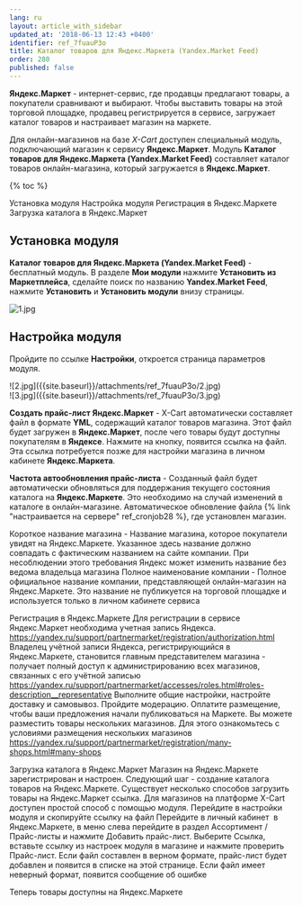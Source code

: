 ```yaml
---
lang: ru
layout: article_with_sidebar
updated_at: '2018-06-13 12:43 +0400'
identifier: ref_7fuauP3o
title: Каталог товаров для Яндекс.Маркета (Yandex.Market Feed)
order: 280
published: false
---
```

**Яндекс.Маркет** - интернет-сервис, где продавцы предлагают товары, а покупатели сравнивают и выбирают. Чтобы выставить товары на этой торговой площадке, продавец регистрируется в сервисе, загружает каталог товаров и настраивает магазин на маркете.

Для онлайн-магазинов на базе _Х-Сart_ доступен специальный модуль, подключающий магазин к сервису **Яндекс.Маркет**. Модуль **Каталог товаров для Яндекс.Маркета (Yandex.Market Feed)** составляет каталог товаров онлайн-магазина, который загружается в **Яндекс.Маркет**.

{% toc %}

Установка модуля
Настройка модуля
Регистрация в Яндекс.Маркете
Загрузка каталога в Яндекс.Маркет

## Установка модуля

**Каталог товаров для Яндекс.Маркета (Yandex.Market Feed)** - бесплатный модуль. В разделе **Мои модули** нажмите **Установить из Маркетплейса**, сделайте поиск по названию **Yandex.Market Feed**, нажмите **Установить** и **Установить модули** внизу страницы.

![1.jpg]({{site.baseurl}}/attachments/ref_7fuauP3o/1.jpg)


## Настройка модуля

Пройдите по ссылке **Настройки**, откроется страница параметров модуля.

<div class="ui stackable two column grid">
  <div class="column" markdown="span">![2.jpg]({{site.baseurl}}/attachments/ref_7fuauP3o/2.jpg)
</div>
  <div class="column" markdown="span">![3.jpg]({{site.baseurl}}/attachments/ref_7fuauP3o/3.jpg)
</div>
</div>

**Создать прайс-лист Яндекс.Маркет** - X-Cart автоматически составляет файл в формате **YML**, содержащий каталог товаров магазина. Этот файл будет загружен в **Яндекс.Маркет**, после чего товары будут доступны покупателям в **Яндексе**. Нажмите на кнопку, появится ссылка на файл. Эта ссылка потребуется позже для настройки магазина в личном кабинете **Яндекс.Маркета**.

**Частота автообновления прайс-листа** - Созданный файл будет автоматически обновляться для поддержания текущего состояния каталога на **Яндекс.Маркете**. Это необходимо на случай изменений в каталоге в онлайн-магазине. Автоматическое обновление файла {% link "настраивается на сервере" ref_cronjob28 %}, где установлен магазин.

Короткое название магазина - Название магазина, которое покупатели увидят на Яндекс.Маркете. Указанное здесь название должно совпадать с фактическим названием на сайте компании. При несоблюдении этого требования Яндекс может изменить название без ведома владельца магазина
Полное наименование компании - Полное официальное название компании, представляющей онлайн-магазин на Яндекс.Маркете. Это название не публикуется на торговой площадке и используется только в личном кабинете сервиса


Регистрация в Яндекс.Маркете
Для регистрации в сервисе Яндекс.Маркет необходима учетная запись Яндекса. https://yandex.ru/support/partnermarket/registration/authorization.html Владелец учётной записи Яндекса, регистрирующийся в Яндекс.Маркете, становится главным представителем магазина - получает полный доступ к администрированию всех магазинов, связанных с его учётной записью https://yandex.ru/support/partnermarket/accesses/roles.html#roles-description__representative
Выполните общие настройки, настройте доставку и самовывоз.
Пройдите модерацию.
Оплатите размещение, чтобы ваши предложения начали публиковаться на Маркете.
Вы можете разместить товары нескольких магазинов. Для этого ознакомьтесь с условиями размещения нескольких магазинов https://yandex.ru/support/partnermarket/registration/many-shops.html#many-shops


Загрузка каталога в Яндекс.Маркет
Магазин на Яндекс.Маркете зарегистрирован и настроен. Следующий шаг - создание каталога товаров на Яндекс.Маркете. Существует несколько способов загрузить товары на Яндекс.Маркет ссылка. Для магазинов на платформе X-Cart доступен простой способ с помощью модуля.
Перейдите в настройки модуля и скопируйте ссылку на файл
Перейдите в личный кабинет  в Яндекс.Маркете, в меню слева перейдите в раздел Ассортимент / Прайс-листы и нажмите Добавить прайс-лист. Выберите Ссылка, вставьте ссылку из настроек модуля в магазине и нажмите проверить Прайс-лист. Если файл составлен в верном формате, прайс-лист будет добавлен и появится в списке на этой странице. Если файл имеет неверный формат, появится сообщение об ошибке


Теперь товары доступны на Яндекс.Маркете
